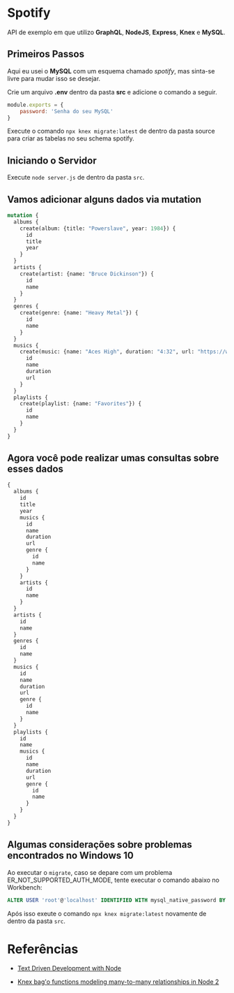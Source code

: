 # Spotify

API de exemplo em que utilizo **GraphQL**, **NodeJS**, **Express**, **Knex** e **MySQL**.

## Primeiros Passos

Aqui eu usei o **MySQL** com um esquema chamado *spotify*, mas sinta-se livre para mudar isso se desejar.

Crie um arquivo **.env** dentro da pasta **src** e adicione o comando a seguir.

```javascript
module.exports = {
    password: 'Senha do seu MySQL'
}
```

Execute o comando `npx knex migrate:latest` de dentro da pasta source para criar as tabelas no seu schema spotify.

## Iniciando o Servidor

Execute `node server.js` de dentro da pasta `src`.

## Vamos adicionar alguns dados via mutation

```graphql
mutation {
  albums {
    create(album: {title: "Powerslave", year: 1984}) {
      id
      title
      year
    }
  }
  artists {
    create(artist: {name: "Bruce Dickinson"}) {
      id
      name
    }
  }
  genres {
    create(genre: {name: "Heavy Metal"}) {
      id
      name
    }
  }
  musics {
    create(music: {name: "Aces High", duration: "4:32", url: "https://www.youtube.com/watch?v=Xg9aQvjMS60"}) {
      id
      name
      duration
      url
    }
  }
  playlists {
    create(playlist: {name: "Favorites"}) {
      id
      name
    }
  }
}
```

## Agora você pode realizar umas consultas sobre esses dados
```graphql
{
  albums {
    id
    title
    year
    musics {
      id
      name
      duration
      url
      genre {
        id
        name
      }
    }
    artists {
      id
      name
    }
  }
  artists {
    id
    name
  }
  genres {
    id
    name
  }
  musics {
    id
    name
    duration
    url
    genre {
      id
      name
    }
  }
  playlists {
    id
    name
    musics {
      id
      name
      duration
      url
      genre {
        id
        name
      }
    }
  }
}
```

## Algumas considerações sobre problemas encontrados no Windows 10

Ao executar o `migrate`, caso se depare com um problema ER_NOT_SUPPORTED_AUTH_MODE, tente executar o comando abaixo no Workbench:

```sql
ALTER USER 'root'@'localhost' IDENTIFIED WITH mysql_native_password BY 'root'
```

Após isso exeute o comando `npx knex migrate:latest` novamente de dentro da pasta `src`.

# Referências

* [Text Driven Development with Node](https://mherman.org/blog/test-driven-development-with-node/)

* [Knex bag'o functions modeling many-to-many relationships in Node 2](https://alexzywiak.github.io/knex-bag-o-functions-modeling-many-to-many-relationships-in-node-2/index.html)